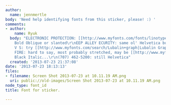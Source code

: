 ```yaml
---
author:
  name: jennmertle
body: 'Need help identifying fonts from this sticker, please! :) '
comments:
- author:
    name: Ryuk
  body: "ELECTRONIC PROTECTION: [[http://www.myfonts.com/fonts/linotype/helvetica|Helvetica]]
    Bold Oblique or slanted\r\nEEP ALLEY ECURITY: same ol' Helvetica but Black\r\nD
    V S: try [[http://www.myfonts.com/search/Lubalin+graph|Lubalin Graph]]/[[http://www.myfonts.com/search/Glypha|Glypha]]/[[http://www.myfonts.com/search/Boton|Boton]]\r\nBURGLARY
    FIRE: hard to say, most probably stretched, may be [[http://www.myfonts.com/fonts/linotype/frutiger|Frutiger]]
    Black Italic...\r\n(707) 462-5200: still Helvetica"
  created: '2013-07-23 21:37:08'
date: '2013-07-23 18:13:13'
files:
- filename: Screen Shot 2013-07-23 at 10.11.19 AM.png
  uri: public://old-images/Screen Shot 2013-07-23 at 10.11.19 AM.png
node_type: font_id
title: Font for sticker.

---
```


